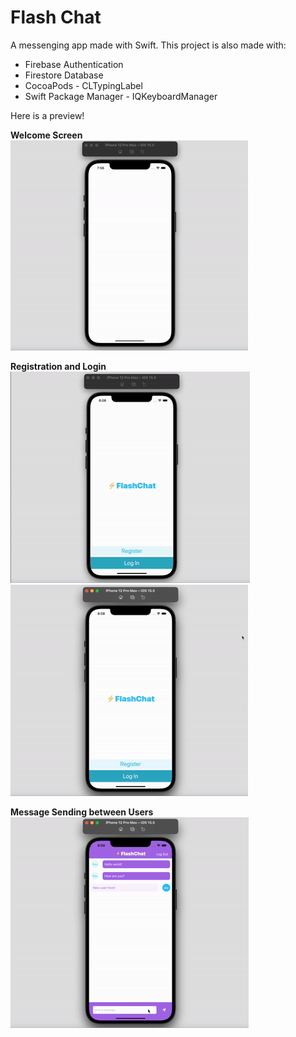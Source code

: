 <h1>Flash Chat</h1>


A messenging app made with Swift. This project is also made with:

* Firebase Authentication 
* Firestore Database
* CocoaPods - CLTypingLabel
* Swift Package Manager - IQKeyboardManager


Here is a preview!


**Welcome Screen**
<br /> 
![Welcome Demo](demo/welcome.gif)

**Registration and Login**
<br /> 
![Register Demo](demo/registration.gif) ![Login Demo](demo/login.gif)

**Message Sending between Users** 
<br /> 
![Chat Demo](demo/chat.gif)


